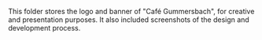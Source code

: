 This folder stores the logo and banner of "Café Gummersbach", for creative and presentation purposes. It also included screenshots of the design and development process.
